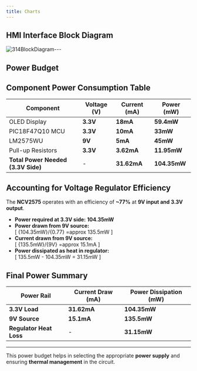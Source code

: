 ```yaml
---
title: Charts
---
```

## HMI Interface Block Diagram 

![314BlockDiagram](https://github.com/user-attachments/assets/ec5c0d30-a443-4bcc-9e63-ed41330f5141)---

## Power Budget

## Component Power Consumption Table

| **Component**            | **Voltage (V)** | **Current (mA)** | **Power (mW)** |
|-------------------------|-----------------|-----------------|-----------------|
| OLED Display           | **3.3V**        | **18mA**        | **59.4mW**      |
| PIC18F47Q10 MCU        | **3.3V**        | **10mA**        | **33mW**        |
| LM2575WU      | **9V**          | **5mA**         | **45mW**        |
| Pull-up Resistors      | **3.3V**        | **3.62mA**      | **11.95mW**     |
| **Total Power Needed (3.3V Side)** | - | **31.62mA** | **104.35mW** |

## Accounting for Voltage Regulator Efficiency

The **NCV2575** operates with an efficiency of **~77%** at **9V input and 3.3V output**.

- **Power required at 3.3V side:** **104.35mW**
- **Power drawn from 9V source:**  
  \[
  \{104.35mW}/{0.77} =approx 135.5mW
  \]
- **Current drawn from 9V source:**  
  \[
  \{135.5mW}/{9V} =approx 15.1mA
  \]
- **Power dissipated as heat in regulator:**  
  \[
  135.5mW - 104.35mW = 31.15mW
  \]

## Final Power Summary

| **Power Rail** | **Current Draw (mA)** | **Power Dissipation (mW)** |
|---------------|-----------------|-----------------|
| **3.3V Load** | **31.62mA**     | **104.35mW**    |
| **9V Source** | **15.1mA**      | **135.5mW**     |
| **Regulator Heat Loss** | - | **31.15mW** |

---

This power budget helps in selecting the appropriate **power supply** and ensuring **thermal management** in the circuit.

